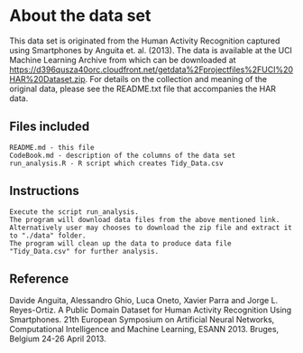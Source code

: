 # About the data set

This data set is originated from the Human Activity Recognition captured using Smartphones by Anguita et. al. (2013). The data is available at the UCI Machine Learning Archive from which can be  downloaded at https://d396qusza40orc.cloudfront.net/getdata%2Fprojectfiles%2FUCI%20HAR%20Dataset.zip. For details on the collection and meaning of the original data, please see the README.txt file that accompanies the HAR data.

## Files included

    README.md - this file
    CodeBook.md - description of the columns of the data set
    run_analysis.R - R script which creates Tidy_Data.csv

## Instructions

    Execute the script run_analysis. 
	The program will download data files from the above mentioned link. Alternatively user may chooses to download the zip file and extract it to "./data" folder.
	The program will clean up the data to produce data file "Tidy_Data.csv" for further analysis. 

## Reference
Davide Anguita, Alessandro Ghio, Luca Oneto, Xavier Parra and Jorge L. Reyes-Ortiz. A Public Domain Dataset for Human Activity Recognition Using Smartphones. 21th European Symposium on Artificial Neural Networks, Computational Intelligence and Machine Learning, ESANN 2013. Bruges, Belgium 24-26 April 2013. 
